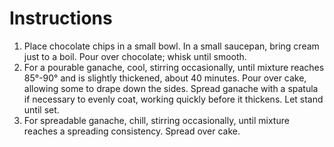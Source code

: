 # Instructions

1. Place chocolate chips in a small bowl. In a small saucepan, bring cream just to a boil. Pour over chocolate; whisk until smooth.
1. For a pourable ganache, cool, stirring occasionally, until mixture reaches 85°-90° and is slightly thickened, about 40 minutes. Pour over cake, allowing some to drape down the sides. Spread ganache with a spatula if necessary to evenly coat, working quickly before it thickens. Let stand until set.
1. For spreadable ganache, chill, stirring occasionally, until mixture reaches a spreading consistency. Spread over cake.